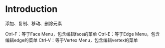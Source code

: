 # Introduction

添加、复制、移动、删除元素

Ctrl-F：等于Face Menu，包含编辑face的菜单
Ctrl-E：等于Edge Menu，包含编辑edge的菜单
Ctrl-V：等于Vertex Menu，包含编辑vertex的菜单
